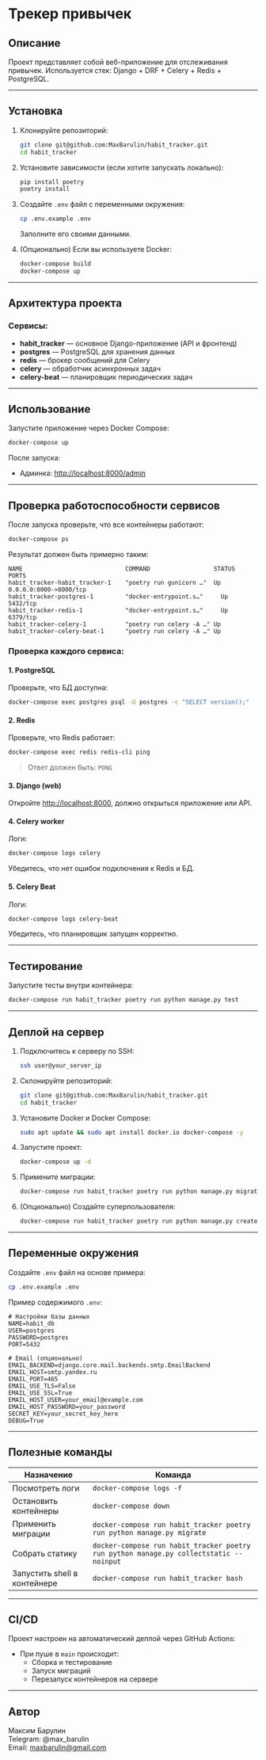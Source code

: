# Трекер привычек

## Описание
Проект представляет собой веб-приложение для отслеживания привычек.
Используется стек: Django + DRF + Celery + Redis + PostgreSQL.

---

## Установка

1. Клонируйте репозиторий:
   ```bash
   git clone git@github.com:MaxBarulin/habit_tracker.git
   cd habit_tracker
   ```

2. Установите зависимости (если хотите запускать локально):
   ```bash
   pip install poetry
   poetry install
   ```

3. Создайте `.env` файл с переменными окружения:
   ```bash
   cp .env.example .env
   ```
   Заполните его своими данными.

4. (Опционально) Если вы используете Docker:
   ```bash
   docker-compose build
   docker-compose up
   ```

---

## Архитектура проекта

### Сервисы:
- **habit_tracker** — основное Django-приложение (API и фронтенд)
- **postgres** — PostgreSQL для хранения данных
- **redis** — брокер сообщений для Celery
- **celery** — обработчик асинхронных задач
- **celery-beat** — планировщик периодических задач

---

## Использование

Запустите приложение через Docker Compose:
```bash
docker-compose up
```

После запуска:
- Админка: [http://localhost:8000/admin](http://localhost:8000/admin)

---

## Проверка работоспособности сервисов

После запуска проверьте, что все контейнеры работают:
```bash
docker-compose ps
```

Результат должен быть примерно таким:
```
NAME                             COMMAND                  STATUS              PORTS
habit_tracker-habit_tracker-1    "poetry run gunicorn …"  Up                  0.0.0.0:8000->8000/tcp
habit_tracker-postgres-1         "docker-entrypoint.s…"     Up                  5432/tcp
habit_tracker-redis-1            "docker-entrypoint.s…"     Up                  6379/tcp
habit_tracker-celery-1           "poetry run celery -A …" Up
habit_tracker-celery-beat-1      "poetry run celery -A …" Up
```

### Проверка каждого сервиса:

#### 1. **PostgreSQL**
Проверьте, что БД доступна:
```bash
docker-compose exec postgres psql -U postgres -c "SELECT version();"
```

#### 2. **Redis**
Проверьте, что Redis работает:
```bash
docker-compose exec redis redis-cli ping
```
> Ответ должен быть: `PONG`

#### 3. **Django (web)**  
Откройте [http://localhost:8000](http://localhost:8000), должно открыться приложение или API.

#### 4. **Celery worker**
Логи:
```bash
docker-compose logs celery
```
Убедитесь, что нет ошибок подключения к Redis и БД.

#### 5. **Celery Beat**
Логи:
```bash
docker-compose logs celery-beat
```
Убедитесь, что планировщик запущен корректно.

---

## Тестирование

Запустите тесты внутри контейнера:
```bash
docker-compose run habit_tracker poetry run python manage.py test
```

---

## Деплой на сервер

1. Подключитесь к серверу по SSH:
   ```bash
   ssh user@your_server_ip
   ```

2. Склонируйте репозиторий:
   ```bash
   git clone git@github.com:MaxBarulin/habit_tracker.git
   cd habit_tracker
   ```

3. Установите Docker и Docker Compose:
   ```bash
   sudo apt update && sudo apt install docker.io docker-compose -y
   ```

4. Запустите проект:
   ```bash
   docker-compose up -d
   ```

5. Примените миграции:
   ```bash
   docker-compose run habit_tracker poetry run python manage.py migrate
   ```

6. (Опционально) Создайте суперпользователя:
   ```bash
   docker-compose run habit_tracker poetry run python manage.py createsuperuser
   ```

---

## Переменные окружения

Создайте `.env` файл на основе примера:
```bash
cp .env.example .env
```

Пример содержимого `.env`:
```env
# Настройки базы данных
NAME=habit_db
USER=postgres
PASSWORD=postgres
PORT=5432

# Email (опционально)
EMAIL_BACKEND=django.core.mail.backends.smtp.EmailBackend
EMAIL_HOST=smtp.yandex.ru
EMAIL_PORT=465
EMAIL_USE_TLS=False
EMAIL_USE_SSL=True
EMAIL_HOST_USER=your_email@example.com
EMAIL_HOST_PASSWORD=your_password
SECRET_KEY=your_secret_key_here
DEBUG=True
```

---

## Полезные команды

| Назначение | Команда |
|-----------|---------|
| Посмотреть логи | `docker-compose logs -f` |
| Остановить контейнеры | `docker-compose down` |
| Применить миграции | `docker-compose run habit_tracker poetry run python manage.py migrate` |
| Собрать статику | `docker-compose run habit_tracker poetry run python manage.py collectstatic --noinput` |
| Запустить shell в контейнере | `docker-compose run habit_tracker bash` |

---

## CI/CD

Проект настроен на автоматический деплой через GitHub Actions:
- При пуше в `main` происходит:
  - Сборка и тестирование
  - Запуск миграций
  - Перезапуск контейнеров на сервере

---

## Автор

Максим Барулин  
Telegram: @max_barulin  
Email: maxbarulin@gmail.com